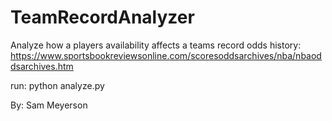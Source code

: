 # TeamRecordAnalyzer

Analyze how a players availability affects a teams record
odds history: https://www.sportsbookreviewsonline.com/scoresoddsarchives/nba/nbaoddsarchives.htm

run: python analyze.py

By: Sam Meyerson
